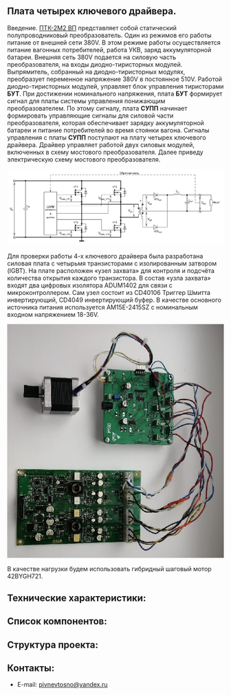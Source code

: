 
## Плата четырех ключевого драйвера.  
Введение. [ПТК-2М2 ВП](http://www.lcl.su/products/transport/railway/preobrazovateli_trehfaznye_konditsionera__ptk_2m2v) представляет собой статический полупроводниковый преобразователь. Один из режимов его работы питание от внешней сети 380V. В этом режиме работы осуществляется  питание вагонных потребителей, работа УКВ, заряд аккумуляторной батареи. Внешняя сеть 380V подается на силовую часть преобразователя, на входы диодно-тиристорных модулей. Выпрямитель, собранный на диодно-тиристорных модулях, преобразует переменное напряжение 380V в постоянное 510V. Работой диодно-тиристорных модулей, управляет блок
управления тиристорами **БУТ**. При достижении номинального напряжения, плата **БУТ** формирует сигнал для платы  системы управления понижающим преобразователем. По этому
сигналу, плата **СУПП** начинает формировать управляющие сигналы для силовой части преобразователя, которая обеспечивает зарядку аккумуляторной батареи и питание потребителей во время стоянки вагона. Сигналы управления с платы **СУПП** поступают на плату четырех ключевого драйвера. Драйвер управляет работой двух силовых модулей, включенных в схему мостового преобразователя.  Далее приведу электрическую схему мостового преобразователя.  

![alt-текст](https://github.com/PivnevNikolay/Electric-drive-and-power-electronics/blob/master/4_CH_DRIVER/photos/002.jpg "")  

Для проверки работы 4-х ключевого драйвера была разработана силовая плата с четырьмя транзисторами с изолированным затвором (IGBT). На плате расположен «узел захвата» для контроля и подсчёта количества открытия каждого транзистора. В состав «узла захвата» входят два цифровых изолятора ADUM1402 для связи с микроконтроллером. Сам узел состоит из CD40106 Триггер Шмитта инвертирующий, CD4049 инвертирующий буфер. В качестве основного источника питания используется AM15E-2415SZ c номинальным входном напряжением 18-36V.  

![alt-текст](https://github.com/PivnevNikolay/Electric-drive-and-power-electronics/blob/master/4_CH_DRIVER/photos/001.jpg "")   

В качестве нагрузки будем использовать гибридный шаговый мотор 42BYGH721.  

## Технические характеристики:   

## Список компонентов:  

## Структура проекта:  

## Контакты:  
+ E-mail: pivnevtosno@yandex.ru  
